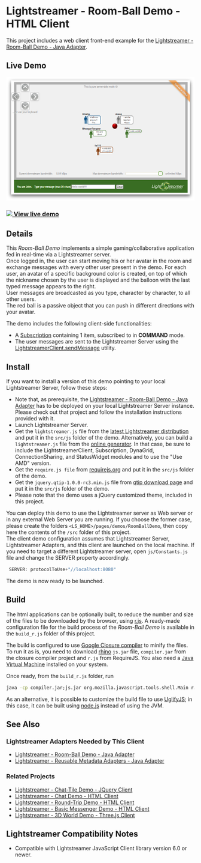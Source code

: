 # Lightstreamer - Room-Ball Demo - HTML Client #

<!-- START DESCRIPTION lightstreamer-example-roomball-client-javascript -->

This project includes a web client front-end example for the [Lightstreamer - Room-Ball Demo - Java Adapter](https://github.com/Lightstreamer/Lightstreamer-example-RoomBall-adapter-java).

## Live Demo
[![screenshot](screen_demo_large_2.png)](http://demos.lightstreamer.com/RoomBallDemo)<br>
### [![](http://demos.lightstreamer.com/site/img/play.png) View live demo](http://demos.lightstreamer.com/RoomBallDemo)

## Details

This *Room-Ball Demo* implements a simple gaming/collaborative application fed in real-time via a Lightstreamer server.<br>
Once logged in, the user can start moving his or her avatar in the room and exchange messages with every other user present in the demo. For each user, an avatar of a specific background color is created, on top of which the nickname chosen by the user is displayed and the balloon with the last typed message appears to the right.<br>
User messages are broadcasted as you type, character by character, to all other users.<br>
The red ball is a passive object that you can push in different directions with your avatar.<br>

The demo includes the following client-side functionalities:
* A [Subscription](http://www.lightstreamer.com/docs/client_javascript_uni_api/Subscription.html) containing 1 item, subscribed to in <b>COMMAND</b> mode.
* The user messages are sent to the Lightstreamer Server using the [LightstreamerClient.sendMessage](http://www.lightstreamer.com/docs/client_javascript_uni_api/LightstreamerClient.html#sendMessage) utility.

<!-- END DESCRIPTION lightstreamer-example-roomball-client-javascript -->

## Install

If you want to install a version of this demo pointing to your local Lightstreamer Server, follow these steps:

* Note that, as prerequisite, the [Lightstreamer - Room-Ball Demo - Java Adapter](https://github.com/Lightstreamer/Lightstreamer-example-RoomBall-adapter-java) has to be deployed on your local Lightstreamer Server instance. Please check out that project and follow the installation instructions provided with it.
* Launch Lightstreamer Server.
* Get the `lightstreamer.js` file from the [latest Lightstreamer distribution](http://www.lightstreamer.com/download) and put it in the `src/js` folder of the demo. Alternatively, you can build a `lightstreamer.js` file from the 
[online generator](http://www.lightstreamer.com/docs/client_javascript_tools/generator.html). In that case, be sure to include the LightstreamerClient, Subscription, DynaGrid, ConnectionSharing, and StatusWidget modules and to use the "Use AMD" version.
* Get the `require.js file` from [requirejs.org](http://requirejs.org/docs/download.html) and put it in the `src/js` folder of the demo.
* Get the `jquery.qtip-1.0.0-rc3.min.js` file from [qtip download page](http://craigsworks.com/projects/qtip/download/) and put it in the `src/js` folder of the demo.
* Please note that the demo uses a jQuery customized theme, included in this project.

You can deploy this demo to use the Lightstreamer server as Web server or in any external Web Server you are running. 
If you choose the former case, please create the folders `<LS_HOME>/pages/demos/RoomBallDemo`, then copy here the contents of the `/src` folder of this project.<br>
The client demo configuration assumes that Lightstreamer Server, Lightstreamer Adapters, and this client are launched on the local machine. If you need to target a different Lightstreamer server, open `js/Constants.js` file and change the SERVER property accordingly.
```js
 SERVER: protocolToUse+"//localhost:8080"
```

The demo is now ready to be launched.

## Build

The html applications can be optionally built, to reduce the number and size of the files to be downloaded by the browser, using [r.js](http://requirejs.org/docs/optimization.html). A ready-made configuration file for the build process of the *Room-Ball Demo* is available in the `build_r.js` folder of this project.

The build is configured to use [Google Closure compiler](https://code.google.com/p/closure-compiler/) to minify the files. To run it as is, you need to download [rhino](https://developer.mozilla.org/en-US/docs/Rhino) `js.jar` file, `compiler.jar` from the closure compiler project and `r.js` from RequireJS. You also need a [Java Virtual Machine](https://www.java.com/en/download/) installed on your system.

Once ready, from the `build_r.js` folder, run

```cmd
java -cp compiler.jar;js.jar org.mozilla.javascript.tools.shell.Main r.js -o app.build.js
```

As an alternative, it is possible to customize the build file to use [UglifyJS](https://github.com/mishoo/UglifyJS2); in this case, it can be built using [node.js](http://nodejs.org/) instead of using the JVM.

## See Also

### Lightstreamer Adapters Needed by This Client

<!-- START RELATED_ENTRIES -->
* [Lightstreamer - Room-Ball Demo - Java Adapter](https://github.com/Lightstreamer/Lightstreamer-example-RoomBall-adapter-java)
* [Lightstreamer - Reusable Metadata Adapters - Java Adapter](https://github.com/Lightstreamer/Lightstreamer-example-ReusableMetadata-adapter-java)

<!-- END RELATED_ENTRIES -->

### Related Projects

* [Lightstreamer - Chat-Tile Demo - JQuery Client](https://github.com/Lightstreamer/Lightstreamer-example-ChatTile-client-javascript)
* [Lightstreamer - Chat Demo - HTML Client](https://github.com/Lightstreamer/Lightstreamer-example-Chat-client-javascript)
* [Lightstreamer - Round-Trip Demo - HTML Client](https://github.com/Lightstreamer/Lightstreamer-example-RoundTrip-client-javascript)
* [Lightstreamer - Basic Messenger Demo - HTML Client](https://github.com/Lightstreamer/Lightstreamer-example-Messenger-client-javascript)
* [Lightstreamer - 3D World Demo - Three.js Client](https://github.com/Lightstreamer/Lightstreamer-example-3DWorld-client-javascript)

## Lightstreamer Compatibility Notes

* Compatible with Lightstreamer JavaScript Client library version 6.0 or newer.
